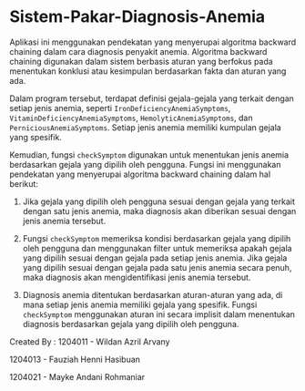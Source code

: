 # Sistem-Pakar-Diagnosis-Anemia

Aplikasi ini menggunakan pendekatan yang menyerupai algoritma backward chaining dalam cara diagnosis penyakit anemia. Algoritma backward chaining digunakan dalam sistem berbasis aturan yang berfokus pada menentukan konklusi atau kesimpulan berdasarkan fakta dan aturan yang ada.

Dalam program tersebut, terdapat definisi gejala-gejala yang terkait dengan setiap jenis anemia, seperti `IronDeficiencyAnemiaSymptoms`, `VitaminDeficiencyAnemiaSymptoms`, `HemolyticAnemiaSymptoms`, dan `PerniciousAnemiaSymptoms`. Setiap jenis anemia memiliki kumpulan gejala yang spesifik.


Kemudian, fungsi `checkSymptom` digunakan untuk menentukan jenis anemia berdasarkan gejala yang dipilih oleh pengguna. Fungsi ini menggunakan pendekatan yang menyerupai algoritma backward chaining dalam hal berikut:


1. Jika gejala yang dipilih oleh pengguna sesuai dengan gejala yang terkait dengan satu jenis anemia, maka diagnosis akan diberikan sesuai dengan jenis anemia tersebut.


2. Fungsi `checkSymptom` memeriksa kondisi berdasarkan gejala yang dipilih oleh pengguna dan menggunakan filter untuk memeriksa apakah gejala yang dipilih sesuai dengan gejala pada setiap jenis anemia. Jika gejala yang dipilih sesuai dengan gejala pada satu jenis anemia secara penuh, maka diagnosis akan mengidentifikasi jenis anemia tersebut.


3. Diagnosis anemia ditentukan berdasarkan aturan-aturan yang ada, di mana setiap jenis anemia memiliki gejala yang spesifik. Fungsi `checkSymptom` menggunakan aturan ini secara implisit dalam menentukan diagnosis berdasarkan gejala yang dipilih oleh pengguna.

Created By :
1204011 - Wildan Azril Arvany

1204013 - Fauziah Henni Hasibuan

1204021 - Mayke Andani Rohmaniar